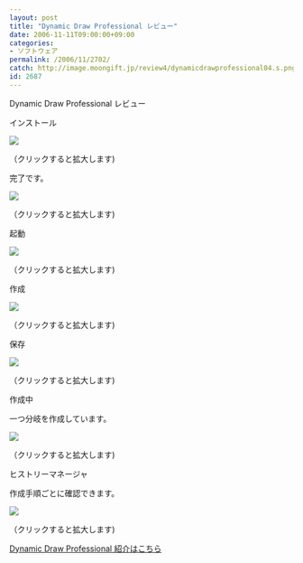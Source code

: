 ```yaml
---
layout: post
title: "Dynamic Draw Professional レビュー"
date: 2006-11-11T09:00:00+09:00
categories:
- ソフトウェア
permalink: /2006/11/2702/
catch: http://image.moongift.jp/review4/dynamicdrawprofessional04.s.png
id: 2687
---
```

Dynamic Draw Professional レビュー  
<!--more-->

インストール

  

[![](http://image.moongift.jp/review4/dynamicdrawprofessional01.s.png)](http://image.moongift.jp/review4/dynamicdrawprofessional01.png)  
  
（クリックすると拡大します)

  

完了です。

  

[![](http://image.moongift.jp/review4/dynamicdrawprofessional02.s.png)](http://image.moongift.jp/review4/dynamicdrawprofessional02.png)  
  
（クリックすると拡大します)

  

起動

  

[![](http://image.moongift.jp/review4/dynamicdrawprofessional03.s.png)](http://image.moongift.jp/review4/dynamicdrawprofessional03.png)  
  
（クリックすると拡大します)

  

作成

  

[![](http://image.moongift.jp/review4/dynamicdrawprofessional04.s.png)](http://image.moongift.jp/review4/dynamicdrawprofessional04.png)  
  
（クリックすると拡大します)

  

保存

  

[![](http://image.moongift.jp/review4/dynamicdrawprofessional05.s.png)](http://image.moongift.jp/review4/dynamicdrawprofessional05.png)  
  
（クリックすると拡大します)

  

作成中

  

一つ分岐を作成しています。

  

[![](http://image.moongift.jp/review4/dynamicdrawprofessional06.s.png)](http://image.moongift.jp/review4/dynamicdrawprofessional06.png)  
  
（クリックすると拡大します)

  

ヒストリーマネージャ

  

作成手順ごとに確認できます。

  

[![](http://image.moongift.jp/review4/dynamicdrawprofessional07.s.png)](http://image.moongift.jp/review4/dynamicdrawprofessional07.png)  
  
（クリックすると拡大します)

  

[Dynamic Draw Professional 紹介はこちら](http://fw.moongift.jp/intro/i-2701.html)

